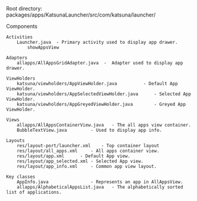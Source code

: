 Root directory:	packages/apps/KatsunaLauncher/src/com/katsuna/launcher/


Components

	Activities
		Launcher.java  - Primary activity used to display app drawer.
			showAppsView

	Adapters
		allapps/AllAppsGridAdapter.java  -  Adapter used to display app drawer.

	ViewHolders	
		katsuna/viewholders/AppViewHolder.java			- Default App ViewHolder.
		katsuna/viewholders/AppSelectedViewHolder.java		- Selected App ViewHolder.
		katsuna/viewholders/AppGreyedViewHolder.java		- Greyed App ViewHolder.

	Views
		allapps/AllAppsContainerView.java	- The all apps view container.
		BubbleTextView.java			- Used to display app info.

	Layouts	
		res/layout-port/launcher.xml	- Top container layout
		res/layout/all_apps.xml		- All apps container view.
		res/layout/app.xml		- Default App view.
		res/layout/app_selected.xml	- Selected App view.
		res/layout/app_info.xml		- Common app view layout.

	Key classes
		AppInfo.java				- Represents an app in AllAppsView.
		allapps/AlphabeticalAppsList.java	- The alphabetically sorted list of applications.
